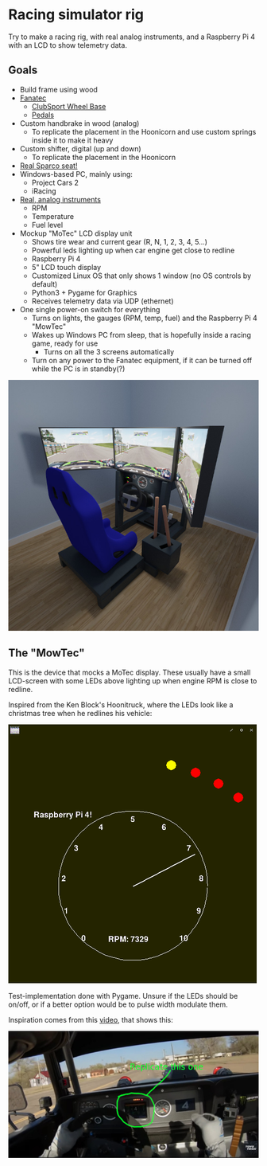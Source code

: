 # Racing simulator rig

Try to make a racing rig, with real analog instruments, and a Raspberry Pi 4 with an LCD to show telemetry data.

## Goals
- Build frame using wood
- [Fanatec](https://fanatec.com/)
	- [ClubSport Wheel Base](https://fanatec.com/eu-en/racing-wheels-wheel-bases/wheel-bases/clubsport-wheel-base-v2.5)
	- [Pedals](https://fanatec.com/eu-en/pedals/clubsport-pedals-v3)
- Custom handbrake in wood (analog)
	- To replicate the placement in the Hoonicorn and use custom springs inside it to make it heavy
- Custom shifter, digital (up and down)
	- To replicate the placement in the Hoonicorn 
- [Real Sparco seat!](https://www.sparco-official.com/en/racing/seats-and-belts/tubular-seats/sed-sprint-2019-az.html)
- Windows-based PC, mainly using:
	- Project Cars 2
	- iRacing
- [Real, analog instruments](https://www.autometer.com/gauges/hoonigan.html)
	- RPM
	- Temperature
	- Fuel level
- Mockup "MoTec" LCD display unit
	- Shows tire wear and current gear (R, N, 1, 2, 3, 4, 5...)
	- Powerful leds lighting up when car engine get close to redline
	- Raspberry Pi 4
	- 5" LCD touch display
	- Customized Linux OS that only shows 1 window (no OS controls by default)
	- Python3 + Pygame for Graphics
	- Receives telemetry data via UDP (ethernet)
- One single power-on switch for everything
	- Turns on lights, the gauges (RPM, temp, fuel) and the Raspberry Pi 4 "MowTec"
	- Wakes up Windows PC from sleep, that is hopefully inside a racing game, ready for use
		- Turns on all the 3 screens automatically
	- Turn on any power to the Fanatec equipment, if it can be turned off while the PC is in standby(?)

![The rig](img/overview.jpg)

## The "MowTec"
This is the device that mocks a MoTec display. These usually have a small LCD-screen with some LEDs above lighting up when engine RPM is close to redline.

Inspired from the Ken Block's Hoonitruck, where the LEDs look like a christmas tree when he redlines his vehicle:

![The MowTec](img/mowtec-rpm.gif)

Test-implementation done with Pygame. Unsure if the LEDs should be on/off, or if a better option would be to pulse width modulate them.

Inspiration comes from this [video](https://youtu.be/tik4QgvMwd4?t=114), that shows this:

![Hoonitruck inside](img/replicate-ecu.jpg)

